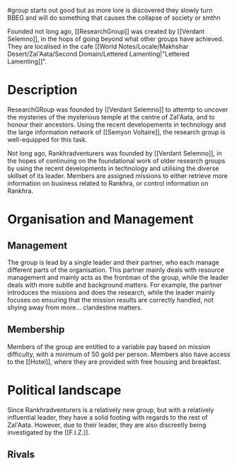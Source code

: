 #group 
starts out good but as more lore is discovered they slowly turn BBEG and will do something that causes the collapse of society or smthn

Founded not long ago, [[ResearchGroup]] was created by [[Verdant Selemno]], in the hops of going beyond what other groups have achieved. They are localised in the cafe [[World Notes/Locale/Makhshar Desert/Zal'Aata/Second Domain/Lettered Lamenting|"Lettered Lamenting]]".

# Description
ResearchGRoup was founded by [[Verdant Selemno]] to attemtp to uncover the mysteries of the mysterious temple at the centre of Zal'Aata, and to honour their ancestors. Using the recent developements in technology and the large information network of [[Semyon Voltaire]], the research group is well-equipped for this task.






Not long ago, Rankhradventurers was founded by [[Verdant Selemno]], in the hopes of continuing on the foundational work of older research groups by using the recent developments in technology and utilising the diverse skillset of its leader. Members are assigned missions to either retrieve more information on business related to Rankhra, or control information on Rankhra.

# Organisation and Management
## Management
The group is lead by a single leader and their partner, who each manage different parts of the organisation. This partner mainly deals with resource management and mainly acts as the frontman of the group, while the leader deals with more subtle and background matters. For example, the partner introduces the missions and does the research, while the leader mainly focuses on ensuring that the mission results are correctly handled, not shying away from more... clandestine matters.

## Membership
Members of the group are entitled to a variable pay based on mission difficulty, with a minimum of 50 gold per person. Members also have access to the [[Hotel]], where they are provided with free housing and breakfast.

# Political landscape
Since Rankhradventurers is a relatively new group, but with a relatively influential leader, they have a solid footing with regards to the rest of Zal'Aata. However, due to their leader, they are also discreetly being investigated by the [[F.I.Z.]]. 
## Rivals